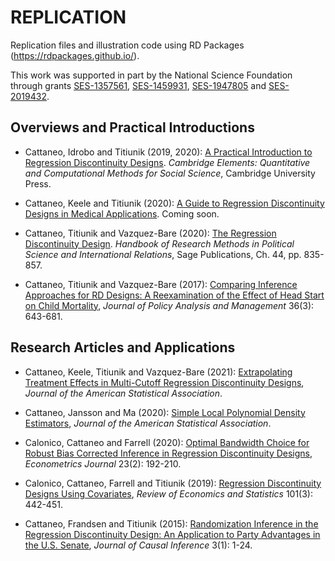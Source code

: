 # REPLICATION

Replication files and illustration code using RD Packages (https://rdpackages.github.io/).

This work was supported in part by the National Science Foundation through grants [SES-1357561](https://www.nsf.gov/awardsearch/showAward?AWD_ID=1357561), [SES-1459931](https://www.nsf.gov/awardsearch/showAward?AWD_ID=1459931), [SES-1947805](https://www.nsf.gov/awardsearch/showAward?AWD_ID=1947805) and [SES-2019432](https://www.nsf.gov/awardsearch/showAward?AWD_ID=2019432).

## Overviews and Practical Introductions

- Cattaneo, Idrobo and Titiunik (2019, 2020): [A Practical Introduction to Regression Discontinuity Designs](https://github.com/rdpackages/replication/CIT_2019_CUP). _Cambridge Elements: Quantitative and Computational Methods for Social Science_, Cambridge University Press.

- Cattaneo, Keele and Titiunik (2020): [A Guide to Regression Discontinuity Designs in Medical Applications](). Coming soon.

- Cattaneo, Titiunik and Vazquez-Bare (2020): [The Regression Discontinuity Design](CTV_2020_Sage). _Handbook of Research Methods in Political Science and International Relations_, Sage Publications, Ch. 44, pp. 835-857.

- Cattaneo, Titiunik and Vazquez-Bare (2017): [Comparing Inference Approaches for RD Designs: A Reexamination of the Effect of Head Start on Child Mortality](CTV_2017_JPAM
), _Journal of Policy Analysis and Management_ 36(3): 643-681.

## Research Articles and Applications

- Cattaneo, Keele, Titiunik and Vazquez-Bare (2021): [Extrapolating Treatment Effects in Multi-Cutoff Regression Discontinuity Designs](CKTV_2021_JASA), _Journal of the American Statistical Association_.

- Cattaneo, Jansson and Ma (2020): [Simple Local Polynomial Density Estimators](CJM_2020_JASA), _Journal of the American Statistical Association_.

- Calonico, Cattaneo and Farrell (2020): [Optimal Bandwidth Choice for Robust Bias Corrected Inference in Regression Discontinuity Designs](CCF_2020_ECTJ), _Econometrics Journal_ 23(2): 192-210.

- Calonico, Cattaneo, Farrell and Titiunik (2019): [Regression Discontinuity Designs Using Covariates](CCFT_2019_RESTAT), _Review of Economics and Statistics_ 101(3): 442-451.

- Cattaneo, Frandsen and Titiunik (2015): [Randomization Inference in the Regression Discontinuity Design: An Application to Party Advantages in the U.S. Senate](CFT_2015_JCI), _Journal of Causal Inference_ 3(1): 1-24.

<br>
<br>
